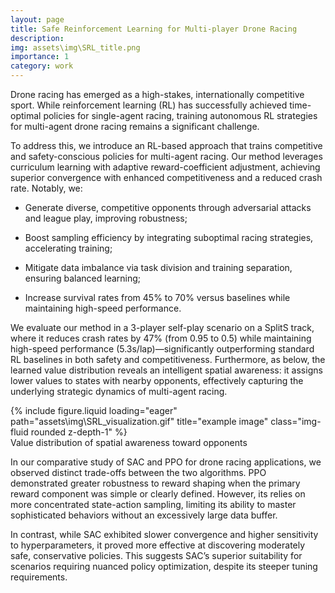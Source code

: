 ```yaml
---
layout: page
title: Safe Reinforcement Learning for Multi-player Drone Racing
description:
img: assets\img\SRL_title.png
importance: 1
category: work
---
```


Drone racing has emerged as a high-stakes, internationally competitive sport. While reinforcement learning (RL) has successfully achieved time-optimal policies for single-agent racing, training autonomous RL strategies for multi-agent drone racing remains a significant challenge.

To address this, we introduce an RL-based approach that trains competitive and safety-conscious policies for multi-agent racing. Our method leverages curriculum learning with adaptive reward-coefficient adjustment, achieving superior convergence with enhanced competitiveness and a reduced crash rate. Notably, we:

- Generate diverse, competitive opponents through adversarial attacks and league play, improving robustness;

- Boost sampling efficiency by integrating suboptimal racing strategies, accelerating training;

- Mitigate data imbalance via task division and training separation, ensuring balanced learning;

- Increase survival rates from 45% to 70% versus baselines while maintaining high-speed performance.

We evaluate our method in a 3-player self-play scenario on a SplitS track, where it reduces crash rates by 47% (from 0.95 to 0.5) while maintaining high-speed performance (5.3s/lap)—significantly outperforming standard RL baselines in both safety and competitiveness. Furthermore, as below, the learned value distribution reveals an intelligent spatial awareness: it assigns lower values to states with nearby opponents, effectively capturing the underlying strategic dynamics of multi-agent racing.

<div class="row">
    <div class="col-sm mt-3 mt-md-0">
        {% include figure.liquid loading="eager" path="assets\img\SRL_visualization.gif" title="example image" class="img-fluid rounded z-depth-1" %}
    </div>
</div>
<div class="caption">
    Value distribution of spatial awareness toward opponents
</div>

In our comparative study of SAC and PPO for drone racing applications, we observed distinct trade-offs between the two algorithms. PPO demonstrated greater robustness to reward shaping when the primary reward component was simple or clearly defined. However, its relies on more concentrated state-action sampling, limiting its ability to master sophisticated behaviors without an excessively large data buffer.

In contrast, while SAC exhibited slower convergence and higher sensitivity to hyperparameters, it proved more effective at discovering moderately safe, conservative policies. This suggests SAC’s superior suitability for scenarios requiring nuanced policy optimization, despite its steeper tuning requirements.





